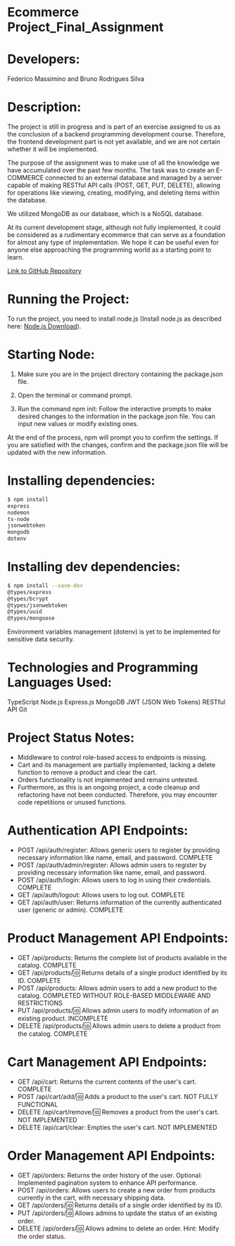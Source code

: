 # Ecommerce Project_Final_Assignment

# Developers:

Federico Massimino and Bruno Rodrigues Silva

# Description:

The project is still in progress and is part of an exercise assigned to us as the conclusion of a backend programming development course. Therefore, the frontend development part is not yet available, and we are not certain whether it will be implemented.

The purpose of the assignment was to make use of all the knowledge we have accumulated over the past few months. The task was to create an E-COMMERCE connected to an external database and managed by a server capable of making RESTful API calls (POST, GET, PUT, DELETE), allowing for operations like viewing, creating, modifying, and deleting items within the database.

We utilized MongoDB as our database, which is a NoSQL database.

At its current development stage, although not fully implemented, it could be considered as a rudimentary ecommerce that can serve as a foundation for almost any type of implementation. We hope it can be useful even for anyone else approaching the programming world as a starting point to learn.

[Link to GitHub Repository](https://github.com/GimbeiNa89/Ecommerce_ITA_BRA.git)

# Running the Project:

To run the project, you need to install node.js
(Install node.js as described here: [Node.js Download](https://nodejs.org/en/#download)).

# Starting Node:

1. Make sure you are in the project directory containing the package.json file.

2. Open the terminal or command prompt.

3. Run the command npm init:
   Follow the interactive prompts to make desired changes to the information in the package.json file. You can input new values or modify existing ones.

At the end of the process, npm will prompt you to confirm the settings. If you are satisfied with the changes, confirm and the package.json file will be updated with the new information.

# Installing dependencies:

```bash
$ npm install
express
nodemon
ts-node
jsonwebtoken
mongodb
dotenv
```

# Installing dev dependencies:

```bash
$ npm install --save-dev
@types/express
@types/bcrypt
@types/jsonwebtoken
@types/uuid
@types/mongoose
```

Environment variables management (dotenv) is yet to be implemented for sensitive data security.

# Technologies and Programming Languages Used:

TypeScript
Node.js
Express.js
MongoDB
JWT (JSON Web Tokens)
RESTful API
Git

# Project Status Notes:

- Middleware to control role-based access to endpoints is missing.
- Cart and its management are partially implemented, lacking a delete function to remove a product and clear the cart.
- Orders functionality is not implemented and remains untested.
- Furthermore, as this is an ongoing project, a code cleanup and refactoring have not been conducted. Therefore, you may encounter code repetitions or unused functions.

# Authentication API Endpoints:

- POST /api/auth/register: Allows generic users to register by providing necessary information like name, email, and password. COMPLETE
- POST /api/auth/admin/register: Allows admin users to register by providing necessary information like name, email, and password.
- POST /api/auth/login: Allows users to log in using their credentials. COMPLETE
- GET /api/auth/logout: Allows users to log out. COMPLETE
- GET /api/auth/user: Returns information of the currently authenticated user (generic or admin). COMPLETE

# Product Management API Endpoints:

- GET /api/products: Returns the complete list of products available in the catalog. COMPLETE
- GET /api/products/:id: Returns details of a single product identified by its ID. COMPLETE
- POST /api/products: Allows admin users to add a new product to the catalog.
  COMPLETED WITHOUT ROLE-BASED MIDDLEWARE AND RESTRICTIONS
- PUT /api/products/:id: Allows admin users to modify information of an existing product. INCOMPLETE
- DELETE /api/products/:id: Allows admin users to delete a product from the catalog. COMPLETE

# Cart Management API Endpoints:

- GET /api/cart: Returns the current contents of the user's cart. COMPLETE
- POST /api/cart/add/:id: Adds a product to the user's cart. NOT FULLY FUNCTIONAL
- DELETE /api/cart/remove/:id: Removes a product from the user's cart. NOT IMPLEMENTED
- DELETE /api/cart/clear: Empties the user's cart. NOT IMPLEMENTED

# Order Management API Endpoints:

- GET /api/orders: Returns the order history of the user. Optional: Implemented pagination system to enhance API performance.
- POST /api/orders: Allows users to create a new order from products currently in the cart, with necessary shipping data.
- GET /api/orders/:id: Returns details of a single order identified by its ID.
- PUT /api/orders/:id: Allows admins to update the status of an existing order.
- DELETE /api/orders/:id: Allows admins to delete an order. Hint: Modify the order status.
